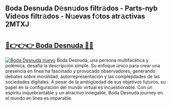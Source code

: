 ## Boda Desnuda D𝚎sn𝚞dos filtr𝚊dos - Parts-nyb Vid𝚎os filtr𝚊dos - N𝚞evas f𝚘tos atr𝚊ctivas 2MTXJ

# <h2><a href="http://mbbzz26.tromn.icu/?c=Boda+Desnuda">🔗👉👉👉 Boda Desnuda 🔗🔗</a></h2>

[![Boda Desnuda nuevo](https://i.imgur.com/pEAQMta.gif)](http://mbbzz26.tromn.icu/?c=Boda+Desnuda)
Boda Desnuda, una persona multifacética y polémica, desafía la descripción simple. Su enfoque único para crear una presencia en línea ha fascinado y provocado observadores, generando debates sobre moralidad, autorrepresentación y las complejidades de las sociedades digitales. A pesar de la ambigüedad de sus objetivos futuros, su papel en la configuración del mundo virtual es incuestionable. Con un espíritu inquebrantable y un atractivo innegable, Boda Desnuda journey en el mundo en línea es imparable.

